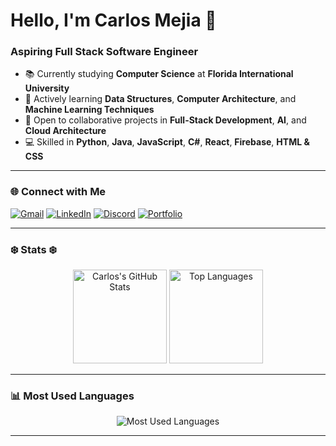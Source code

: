 
# Hello, I'm Carlos Mejia 👋

### Aspiring Full Stack Software Engineer

- 📚 Currently studying **Computer Science** at **Florida International University**  
- 🌱 Actively learning **Data Structures**, **Computer Architecture**, and **Machine Learning Techniques**
- 🤝 Open to collaborative projects in **Full-Stack Development**, **AI**, and **Cloud Architecture**
- 💻 Skilled in **Python**, **Java**, **JavaScript**, **C#**, **React**, **Firebase**, **HTML & CSS**

---

### 🌐 Connect with Me
[![Gmail](https://img.shields.io/badge/Gmail-EA4335?style=flat&logo=gmail&logoColor=white)](mailto:carlosdmejia.dev@gmail.com)
[![LinkedIn](https://img.shields.io/badge/LinkedIn-0077B5?style=flat&logo=linkedin&logoColor=white)](https://www.linkedin.com/in/carlos1mejia/)
[![Discord](https://img.shields.io/badge/Discord-5865F2?style=flat&logo=discord&logoColor=white)](https://discordapp.com/users/your-discord-id) 
[![Portfolio](https://img.shields.io/badge/Portfolio-FF5722?style=flat&logo=google-chrome&logoColor=white)](https://yourportfolio.com)

---

### ❄️ Stats ❄️

<p align="center">
  <img src="https://github-readme-stats.vercel.app/api?username=redhatgamer&show_icons=true&theme=radical" alt="Carlos's GitHub Stats" height="150">
  <img src="https://github-readme-stats.vercel.app/api/top-langs/?username=redhatgamer&layout=compact&theme=radical" alt="Top Languages" height="150">
</p>

---

### 📊 Most Used Languages
<div align="center">
  <img src="https://github-readme-stats.vercel.app/api/top-langs/?username=redhatgamer&layout=compact&theme=radical" alt="Most Used Languages">
</div>

---
